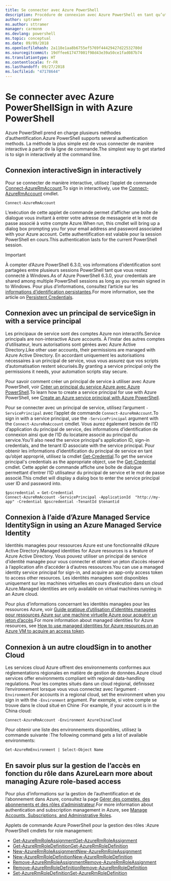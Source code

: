 ```yaml
---
title: Se connecter avec Azure PowerShell
description: Procédure de connexion avec Azure PowerShell en tant qu’utilisateur, en tant que principal de service, ou avec des identités managées pour les ressources Azure.
author: sptramer
ms.author: sttramer
manager: carmonm
ms.devlang: powershell
ms.topic: conceptual
ms.date: 09/09/2018
ms.openlocfilehash: 2a118e1aa8b6755ef5769f44429427d22532780d
ms.sourcegitcommit: 19dffee617477001f98d43e39a50ce1fad087b74
ms.translationtype: HT
ms.contentlocale: fr-FR
ms.lasthandoff: 09/27/2018
ms.locfileid: "47178644"
---
```

# <a name="sign-in-with-azure-powershell"></a><span data-ttu-id="be621-103">Se connecter avec Azure PowerShell</span><span class="sxs-lookup"><span data-stu-id="be621-103">Sign in with Azure PowerShell</span></span>

<span data-ttu-id="be621-104">Azure PowerShell prend en charge plusieurs méthodes d’authentification.</span><span class="sxs-lookup"><span data-stu-id="be621-104">Azure PowerShell supports several authentication methods.</span></span> <span data-ttu-id="be621-105">La méthode la plus simple est de vous connecter de manière interactive à partir de la ligne de commande.</span><span class="sxs-lookup"><span data-stu-id="be621-105">The simplest way to get started is to sign in interactively at the command line.</span></span>

## <a name="sign-in-interactively"></a><span data-ttu-id="be621-106">Connexion interactive</span><span class="sxs-lookup"><span data-stu-id="be621-106">Sign in interactively</span></span>

<span data-ttu-id="be621-107">Pour se connecter de manière interactive, utilisez l’applet de commande [Connect-AzureRmAccount](/powershell/module/azurerm.profile/connect-azurermaccount).</span><span class="sxs-lookup"><span data-stu-id="be621-107">To sign in interactively, use the [Connect-AzureRmAccount](/powershell/module/azurerm.profile/connect-azurermaccount) cmdlet.</span></span>

```azurepowershell
Connect-AzureRmAccount
```

<span data-ttu-id="be621-108">L’exécution de cette applet de commande permet d’afficher une boîte de dialogue vous invitant à entrer votre adresse de messagerie et le mot de passe associé à votre compte Azure.</span><span class="sxs-lookup"><span data-stu-id="be621-108">When run, this cmdlet will bring up a dialog box prompting you for your email address and password associated with your Azure account.</span></span> <span data-ttu-id="be621-109">Cette authentification est valable pour la session PowerShell en cours.</span><span class="sxs-lookup"><span data-stu-id="be621-109">This authentication lasts for the current PowerShell session.</span></span>

> [!IMPORTANT]
> <span data-ttu-id="be621-110">À compter d’Azure PowerShell 6.3.0, vos informations d’identification sont partagées entre plusieurs sessions PowerShell tant que vous restez connecté à Windows.</span><span class="sxs-lookup"><span data-stu-id="be621-110">As of Azure PowerShell 6.3.0, your credentials are shared among multiple PowerShell sessions as long as you remain signed in to Windows.</span></span> <span data-ttu-id="be621-111">Pour plus d’informations, consultez l’article sur les [informations d’identification persistantes](context-persistence.md).</span><span class="sxs-lookup"><span data-stu-id="be621-111">For more information, see the article on [Persistent Credentials](context-persistence.md).</span></span>

## <a name="sign-in-with-a-service-principal"></a><span data-ttu-id="be621-112">Connexion avec un principal de service</span><span class="sxs-lookup"><span data-stu-id="be621-112">Sign in with a service principal</span></span>

<span data-ttu-id="be621-113">Les principaux de service sont des comptes Azure non interactifs.</span><span class="sxs-lookup"><span data-stu-id="be621-113">Service principals are non-interactive Azure accounts.</span></span> <span data-ttu-id="be621-114">À l’instar des autres comptes d’utilisateur, leurs autorisations sont gérées avec Azure Active Directory.</span><span class="sxs-lookup"><span data-stu-id="be621-114">Like other user accounts, their permissions are managed with Azure Active Directory.</span></span> <span data-ttu-id="be621-115">En accordant uniquement les autorisations nécessaires à un principal de service, vous vous assurez que vos scripts d’automatisation restent sécurisés.</span><span class="sxs-lookup"><span data-stu-id="be621-115">By granting a service principal only the permissions it needs, your automation scripts stay secure.</span></span>

<span data-ttu-id="be621-116">Pour savoir comment créer un principal de service à utiliser avec Azure PowerShell, voir [Créer un principal du service Azure avec Azure PowerShell](create-azure-service-principal-azureps.md).</span><span class="sxs-lookup"><span data-stu-id="be621-116">To learn how to create a service principal for use with Azure PowerShell, see [Create an Azure service principal with Azure PowerShell](create-azure-service-principal-azureps.md).</span></span>

<span data-ttu-id="be621-117">Pour se connecter avec un principal de service, utilisez l’argument `-ServicePrincipal` avec l’applet de commande `Connect-AzureRmAccount`.</span><span class="sxs-lookup"><span data-stu-id="be621-117">To sign in with a service principal, use the `-ServicePrincipal` argument with the `Connect-AzureRmAccount` cmdlet.</span></span> <span data-ttu-id="be621-118">Vous aurez également besoin de l’ID d’application du principal de service, des informations d’identification de connexion ainsi que de l’ID du locataire associé au principal du service.</span><span class="sxs-lookup"><span data-stu-id="be621-118">You'll also need the service principal's application ID, sign-in credentials, and the tenant ID associate with the service principal.</span></span> <span data-ttu-id="be621-119">Pour obtenir les informations d’identification du principal de service en tant qu’objet approprié, utilisez la cmdlet [Get-Credential](/powershell/module/microsoft.powershell.security/get-credential).</span><span class="sxs-lookup"><span data-stu-id="be621-119">To get the service principal's credentials as the appropriate object, use the [Get-Credential](/powershell/module/microsoft.powershell.security/get-credential) cmdlet.</span></span> <span data-ttu-id="be621-120">Cette applet de commande affiche une boîte de dialogue permettant d’entrer l’ID utilisateur du principal de service et le mot de passe associé.</span><span class="sxs-lookup"><span data-stu-id="be621-120">This cmdlet will display a dialog box to enter the service principal user ID and password into.</span></span>

```azurepowershell-interactive
$pscredential = Get-Credential
Connect-AzureRmAccount -ServicePrincipal -ApplicationId  "http://my-app" -Credential $pscredential -TenantId $tenantid
```

## <a name="sign-in-using-an-azure-managed-service-identity"></a><span data-ttu-id="be621-121">Connexion à l’aide d’Azure Managed Service Identity</span><span class="sxs-lookup"><span data-stu-id="be621-121">Sign in using an Azure Managed Service Identity</span></span>

<span data-ttu-id="be621-122">Identités managées pour ressources Azure est une fonctionnalité d’Azure Active Directory.</span><span class="sxs-lookup"><span data-stu-id="be621-122">Managed identities for Azure resources is a feature of Azure Active Directory.</span></span> <span data-ttu-id="be621-123">Vous pouvez utiliser un principal de service d’identité managée pour vous connecter et obtenir un jeton d’accès réservé à l’application afin d’accéder à d’autres ressources.</span><span class="sxs-lookup"><span data-stu-id="be621-123">You can use a managed identity service principal for sign-in, and acquire an app-only access token to access other resources.</span></span> <span data-ttu-id="be621-124">Les identités managées sont disponibles uniquement sur les machines virtuelles en cours d’exécution dans un cloud Azure.</span><span class="sxs-lookup"><span data-stu-id="be621-124">Managed identities are only available on virtual machines running in an Azure cloud.</span></span>

<span data-ttu-id="be621-125">Pour plus d’informations concernant les identités managées pour les ressources Azure, voir [Guide pratique d’utilisation d’identités managées pour ressources Azure sur une machine virtuelle Azure pour acquérir un jeton d’accès](/azure/active-directory/managed-identities-azure-resources/how-to-use-vm-token).</span><span class="sxs-lookup"><span data-stu-id="be621-125">For more information about managed identities for Azure resources, see [How to use managed identities for Azure resources on an Azure VM to acquire an access token](/azure/active-directory/managed-identities-azure-resources/how-to-use-vm-token).</span></span>

## <a name="sign-in-to-another-cloud"></a><span data-ttu-id="be621-126">Connexion à un autre cloud</span><span class="sxs-lookup"><span data-stu-id="be621-126">Sign in to another Cloud</span></span>

<span data-ttu-id="be621-127">Les services cloud Azure offrent des environnements conformes aux réglementations régionales en matière de gestion de données.</span><span class="sxs-lookup"><span data-stu-id="be621-127">Azure cloud services offer environments compliant with regional data-handling regulations.</span></span>
<span data-ttu-id="be621-128">Pour les comptes situés dans un cloud régional, définissez l’environnement lorsque vous vous connectez avec l’argument `-Environment`.</span><span class="sxs-lookup"><span data-stu-id="be621-128">For accounts in a regional cloud, set the environment when you sign in with the `-Environment` argument.</span></span>
<span data-ttu-id="be621-129">Par exemple, si votre compte se trouve dans le cloud situé en Chine :</span><span class="sxs-lookup"><span data-stu-id="be621-129">For example, if your account is in the China cloud:</span></span>

```azurepowershell-interactive
Connect-AzureRmAccount -Environment AzureChinaCloud
```

<span data-ttu-id="be621-130">Pour obtenir une liste des environnements disponibles, utilisez la commande suivante :</span><span class="sxs-lookup"><span data-stu-id="be621-130">The following command gets a list of available environments:</span></span>

```azurepowershell-interactive
Get-AzureRmEnvironment | Select-Object Name
```

## <a name="learn-more-about-managing-azure-role-based-access"></a><span data-ttu-id="be621-131">En savoir plus sur la gestion de l’accès en fonction du rôle dans Azure</span><span class="sxs-lookup"><span data-stu-id="be621-131">Learn more about managing Azure role-based access</span></span>

<span data-ttu-id="be621-132">Pour plus d’informations sur la gestion de l’authentification et de l’abonnement dans Azure, consultez la page [Gérer des comptes, des abonnements et des rôles d’administrateur](/azure/active-directory/role-based-access-control-configure).</span><span class="sxs-lookup"><span data-stu-id="be621-132">For more information about authentication and subscription management in Azure, see [Manage Accounts, Subscriptions, and Administrative Roles](/azure/active-directory/role-based-access-control-configure).</span></span>

<span data-ttu-id="be621-133">Applets de commande Azure PowerShell pour la gestion des rôles :</span><span class="sxs-lookup"><span data-stu-id="be621-133">Azure PowerShell cmdlets for role management:</span></span>

* [<span data-ttu-id="be621-134">Get-AzureRmRoleAssignment</span><span class="sxs-lookup"><span data-stu-id="be621-134">Get-AzureRmRoleAssignment</span></span>](/powershell/module/AzureRM.Resources/Get-AzureRmRoleAssignment)
* [<span data-ttu-id="be621-135">Get-AzureRmRoleDefinition</span><span class="sxs-lookup"><span data-stu-id="be621-135">Get-AzureRmRoleDefinition</span></span>](/powershell/module/AzureRM.Resources/Get-AzureRmRoleDefinition)
* [<span data-ttu-id="be621-136">New-AzureRmRoleAssignment</span><span class="sxs-lookup"><span data-stu-id="be621-136">New-AzureRmRoleAssignment</span></span>](/powershell/module/AzureRM.Resources/New-AzureRmRoleAssignment)
* [<span data-ttu-id="be621-137">New-AzureRmRoleDefinition</span><span class="sxs-lookup"><span data-stu-id="be621-137">New-AzureRmRoleDefinition</span></span>](/powershell/module/AzureRM.Resources/New-AzureRmRoleDefinition)
* [<span data-ttu-id="be621-138">Remove-AzureRmRoleAssignment</span><span class="sxs-lookup"><span data-stu-id="be621-138">Remove-AzureRmRoleAssignment</span></span>](/powershell/module/AzureRM.Resources/Remove-AzureRmRoleAssignment)
* [<span data-ttu-id="be621-139">Remove-AzureRmRoleDefinition</span><span class="sxs-lookup"><span data-stu-id="be621-139">Remove-AzureRmRoleDefinition</span></span>](/powershell/module/AzureRM.Resources/Remove-AzureRmRoleDefinition)
* [<span data-ttu-id="be621-140">Set-AzureRmRoleDefinition</span><span class="sxs-lookup"><span data-stu-id="be621-140">Set-AzureRmRoleDefinition</span></span>](/powershell/module/AzureRM.Resources/Set-AzureRmRoleDefinition)
